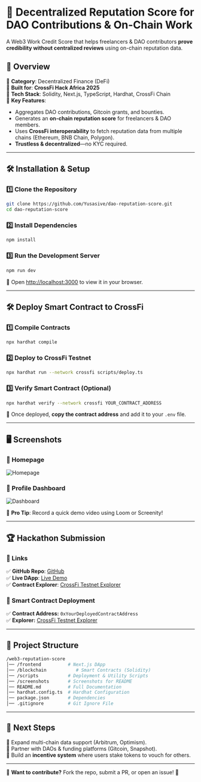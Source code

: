 # 🌟 Decentralized Reputation Score for DAO Contributions & On-Chain Work

A Web3 Work Credit Score that helps freelancers & DAO contributors **prove credibility without centralized reviews** using on-chain reputation data.

## 🚀 Overview
🔹 **Category**: Decentralized Finance (DeFi)  
🔹 **Built for**: **CrossFi Hack Africa 2025**  
🔹 **Tech Stack**: Solidity, Next.js, TypeScript, Hardhat, CrossFi Chain  
🔹 **Key Features**:  
- Aggregates DAO contributions, Gitcoin grants, and bounties.  
- Generates an **on-chain reputation score** for freelancers & DAO members.  
- Uses **CrossFi interoperability** to fetch reputation data from multiple chains (Ethereum, BNB Chain, Polygon).  
- **Trustless & decentralized**—no KYC required.  

---

## 🛠 Installation & Setup

### 1️⃣ Clone the Repository
```sh
git clone https://github.com/Yusasive/dao-reputation-score.git
cd dao-reputation-score
```

### 2️⃣ Install Dependencies
```sh
npm install
```

### 3️⃣ Run the Development Server
```sh
npm run dev
```
🔹 Open [http://localhost:3000](http://localhost:3000) to view it in your browser.

---

## 🛠 Deploy Smart Contract to CrossFi

### 1️⃣ Compile Contracts
```sh
npx hardhat compile
```

### 2️⃣ Deploy to CrossFi Testnet
```sh
npx hardhat run --network crossfi scripts/deploy.ts
```

### 3️⃣ Verify Smart Contract (Optional)
```sh
npx hardhat verify --network crossfi YOUR_CONTRACT_ADDRESS
```

🔹 Once deployed, **copy the contract address** and add it to your `.env` file.

---

## 🖥 Screenshots

### 🔹 Homepage
![Homepage](./screenshots/homepage.png)

### 🔹 Profile Dashboard
![Dashboard](./screenshots/dashboard.png)

📌 **Pro Tip**: Record a quick demo video using Loom or Screenity!

---

## 🏆 Hackathon Submission

### 🔗 Links
✅ **GitHub Repo**: [GitHub](https://github.com/Yusasive/dao-reputation-score)  
✅ **Live DApp**: [Live Demo](https://dao-reputation-score.netlify.app)  
✅ **Contract Explorer**: [CrossFi Testnet Explorer](https://explorer.crossfi.io/)  

### 📜 Smart Contract Deployment
✅ **Contract Address:** `0xYourDeployedContractAddress`  
✅ **Explorer:** [CrossFi Testnet Explorer](https://explorer.crossfi.io/)  

---

## 📂 Project Structure

```bash
/web3-reputation-score
│── /frontend          # Next.js DApp
│── /blockchain           # Smart Contracts (Solidity)
│── /scripts           # Deployment & Utility Scripts
│── /screenshots       # Screenshots for README
│── README.md          # Full Documentation
│── hardhat.config.ts  # Hardhat Configuration
│── package.json       # Dependencies
│── .gitignore         # Git Ignore File
```

---

## 🚀 Next Steps
🔹 Expand multi-chain data support (Arbitrum, Optimism).  
🔹 Partner with DAOs & funding platforms (Gitcoin, Snapshot).  
🔹 Build an **incentive system** where users stake tokens to vouch for others.  

---

🎯 **Want to contribute?** Fork the repo, submit a PR, or open an issue! 🚀  
